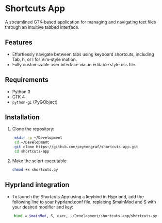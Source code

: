 # Shortcuts App

A streamlined GTK-based application for managing and navigating text files through an intuitive tabbed interface.


## Features
- Effortlessly navigate between tabs using keyboard shortcuts, including Tab, h, or l for Vim-style motion.
- Fully customizable user interface via an editable style.css file.

## Requirements
- Python 3
- GTK 4
- `python-gi` (PyGObject)

## Installation
1. Clone the repository:
   ```bash
    mkdir -p ~/Development
    cd ~/Development
    git clone https://github.com/peytongraf/shortcuts-app.git
    cd shortcuts-app
2. Make the sciprt executable
    ```bash
    chmod +x shortcuts.py

## Hyprland integration
- To launch the Shortcuts App using a keybind in Hyprland, add the following line to your hyprland.conf file, replacing $mainMod and S with your desired modifier and key:
```bash
    bind = $mainMod, S, exec, ~/Development/shortcuts-app/shortcuts.py
